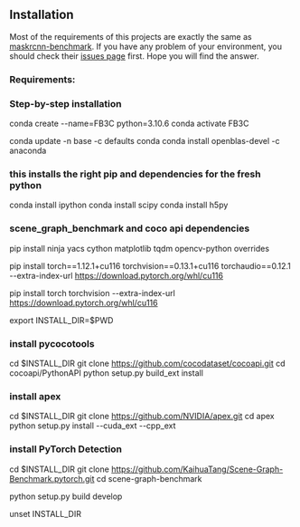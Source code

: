 ﻿## Installation

Most of the requirements of this projects are exactly the same as [maskrcnn-benchmark](https://github.com/facebookresearch/maskrcnn-benchmark). If you have any problem of your environment, you should check their [issues page](https://github.com/facebookresearch/maskrcnn-benchmark/issues) first. Hope you will find the answer.

### Requirements:



### Step-by-step installation

conda create --name=FB3C python=3.10.6
conda activate FB3C

conda update -n base -c defaults conda
conda install openblas-devel -c anaconda


### this installs the right pip and dependencies for the fresh python
conda install ipython
conda install scipy
conda install h5py

### scene_graph_benchmark and coco api dependencies
pip install ninja yacs cython matplotlib tqdm opencv-python overrides

pip install torch==1.12.1+cu116 torchvision==0.13.1+cu116 torchaudio==0.12.1 --extra-index-url https://download.pytorch.org/whl/cu116

pip install torch torchvision --extra-index-url https://download.pytorch.org/whl/cu116

export INSTALL_DIR=$PWD

### install pycocotools
cd $INSTALL_DIR
git clone https://github.com/cocodataset/cocoapi.git
cd cocoapi/PythonAPI
python setup.py build_ext install

### install apex
cd $INSTALL_DIR
git clone https://github.com/NVIDIA/apex.git
cd apex
python setup.py install --cuda_ext --cpp_ext

### install PyTorch Detection
cd $INSTALL_DIR
git clone https://github.com/KaihuaTang/Scene-Graph-Benchmark.pytorch.git
cd scene-graph-benchmark

python setup.py build develop


unset INSTALL_DIR

